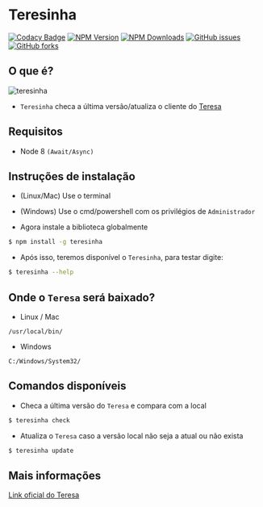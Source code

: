 # Teresinha

[![Codacy Badge](https://api.codacy.com/project/badge/Grade/bd50a07fc69d4d31b972d66fb2c59a60)](https://www.codacy.com/app/jr_acn/teresinha?utm_source=github.com&utm_medium=referral&utm_content=juninmd/teresinha&utm_campaign=badger)
[![NPM Version](https://img.shields.io/npm/v/teresinha.svg)](https://npmjs.org/package/teresinha)
[![NPM Downloads](https://img.shields.io/npm/dm/teresinha.svg)](https://npmjs.org/package/teresinha)
[![GitHub issues](https://img.shields.io/github/issues/juninmd/teresinha.svg)](https://github.com/juninmd/teresinha/issues)
[![GitHub forks](https://img.shields.io/github/forks/juninmd/teresinha.svg)](https://github.com/juninmd/teresinha/network)

## O que é?
![teresinha](https://raw.githubusercontent.com/juninmd/teresinha/master/images/teresinha.jpg)
- `Teresinha` checa a última versão/atualiza o cliente do
[Teresa](https://github.com/luizalabs/teresa/)

## Requisitos
- Node 8 `(Await/Async)`

## Instruções de instalação
- (Linux/Mac) Use o terminal

- (Windows) Use o cmd/powershell com os privilégios de `Administrador`

- Agora instale a biblioteca globalmente
```bash
$ npm install -g teresinha
```

- Após isso, teremos disponível o `Teresinha`, para testar digite:
```bash
$ teresinha --help
```

## Onde o `Teresa` será baixado?
- Linux / Mac
```
/usr/local/bin/
```
- Windows
```
C:/Windows/System32/
```

## Comandos disponíveis
- Checa a última versão do `Teresa` e compara com a local
```bash
$ teresinha check
```
- Atualiza o `Teresa` caso a versão local não seja a atual ou não exista
```bash
$ teresinha update
```

## Mais informações
[Link oficial do Teresa](https://github.com/luizalabs/teresa/)
